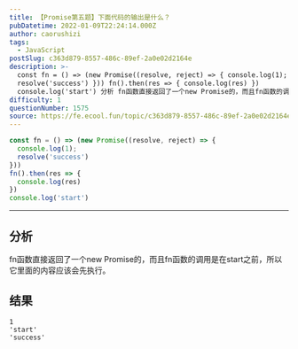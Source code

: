 ```yaml
---
title: 【Promise第五题】下面代码的输出是什么？
pubDatetime: 2022-01-09T22:24:14.000Z
author: caorushizi
tags:
  - JavaScript
postSlug: c363d879-8557-486c-89ef-2a0e02d2164e
description: >-
  const fn = () => (new Promise((resolve, reject) => { console.log(1);
  resolve('success') })) fn().then(res => { console.log(res) })
  console.log('start') 分析 fn函数直接返回了一个new Promise的，而且fn函数的调用是在start之前，所以
difficulty: 1
questionNumber: 1575
source: https://fe.ecool.fun/topic/c363d879-8557-486c-89ef-2a0e02d2164e
---
```


```js
const fn = () => (new Promise((resolve, reject) => {
  console.log(1);
  resolve('success')
}))
fn().then(res => {
  console.log(res)
})
console.log('start')
```

---

## 分析

fn函数直接返回了一个new Promise的，而且fn函数的调用是在start之前，所以它里面的内容应该会先执行。

## 结果

```
1
'start'
'success'
```
